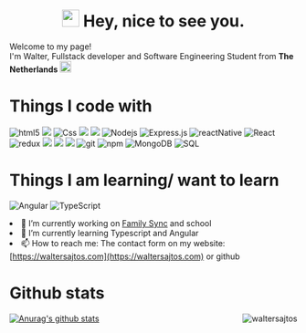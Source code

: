 <h1 align="center"><img src="https://emojis.slackmojis.com/emojis/images/1531849430/4246/blob-sunglasses.gif?1531849430" width="30"/> Hey, nice to see you.</h1>
Welcome to my page! </br> I'm Walter, Fullstack developer and Software Engineering Student from <b>The Netherlands</b>
<img src="https://image.flaticon.com/icons/svg/321/321264.svg" width="20"/>
</p>

# Things I code with
<p>
  <img alt="html5" src="https://img.shields.io/badge/-HTML5-E34F26?style=flat-square&logo=html5&logoColor=white" />
  <img src="https://img.shields.io/badge/javascript%20-%23323330.svg?&style=flat-square&logo=javascript&logoColor=%23F7DF1E"/>
  <img alt="Css" src="https://img.shields.io/badge/-CSS-45b8d8?style=flat-square&logo=css3&logoColor=white" />
  <img src="https://img.shields.io/badge/bootstrap%20-%23563D7C.svg?&style=flat-square&logo=bootstrap&logoColor=white"/>
  <img src="https://img.shields.io/badge/jquery%20-%230769AD.svg?&style=flat-square&logo=jquery&logoColor=white"/>
  
  <img alt="Nodejs" src="https://img.shields.io/badge/-Nodejs-43853d?style=flat-square&logo=Node.js&logoColor=white" />
  <img alt="Express.js" src="https://img.shields.io/badge/express.js%20-%23404d59.svg?&style=flat-square&"/>
  <img alt="reactNative" src="https://img.shields.io/badge/react_native%20-%2320232a.svg?&style=flat-square&logo=react&logoColor=%2361DAFB"/>
  <img alt="React" src="https://img.shields.io/badge/-React-45b8d8?style=flat-square&logo=react&logoColor=white" />
  <img alt="redux" src="https://img.shields.io/badge/-Redux-764ABC?style=flat-square&logo=redux&logoColor=white" />
  
  <img src="https://img.shields.io/badge/C%23%20-%23239120.svg?&style=flat-square&logo=c-sharp&logoColor=white"/>
  
  <img src="https://img.shields.io/badge/python%20-%2314354C.svg?&style=flat-square&logo=python&logoColor=white"/>
  <img src="https://img.shields.io/badge/flask%20-%23000.svg?&style=flat-square&logo=flask&logoColor=white"/>
  
  <img alt="git" src="https://img.shields.io/badge/-Git-F05032?style=flat-square&logo=git&logoColor=white" />
  <img alt="npm" src="https://img.shields.io/badge/-NPM-CB3837?style=flat-square&logo=npm&logoColor=white" />
  
  <img alt="MongoDB" src="https://img.shields.io/badge/-MongoDB-13aa52?style=flat-square&logo=mongodb&logoColor=white" />
  <img alt="SQL" src="https://img.shields.io/badge/-SQL-F5A207?style=flat-square&logo=MYSQL&logoColor=blue" />
</p>

# Things I am learning/ want to learn
<p>
  <img alt="Angular" src="https://img.shields.io/badge/-Angular-DD0031?style=flat-square&logo=angular&logoColor=white" />
  <img alt="TypeScript" src="https://img.shields.io/badge/-TypeScript-007ACC?style=flat-square&logo=typescript&logoColor=white" />
</p
  
- 🔭 I’m currently working on [Family Sync](https://github.com/waltersajtos/FamilySync/) and school
- 🌱 I’m currently learning Typescript and Angular
- 📫 How to reach me: The contact form on my website:[https://waltersajtos.com](https://waltersajtos.com) or github

# Github stats
[![Anurag's github stats](https://github-readme-stats.vercel.app/api?username=waltersajtos)](https://github.com/anuraghazra/github-readme-stats)
<img align="right" src="https://github-readme-stats.vercel.app/api/top-langs/?username=waltersajtos&layout=compact&hide=html" alt="waltersajtos" />

